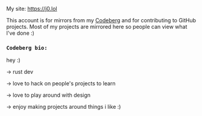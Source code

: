 My site: https://j0.lol

This account is for mirrors from my [Codeberg](https://codeberg.org/j0) and for contributing to GitHub projects. Most of my projects are mirrored here so people can view what I've done :)

### `Codeberg bio:`

hey :)

-> rust dev

-> love to hack on people's projects to learn

-> love to play around with design

-> enjoy making projects around things i like :)

